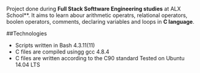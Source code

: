 Project done during **Full Stack Softtware Engineering studies** at ALX School**. It aims to learn abour arithmetic operatrs, relational operators, boolen operators, comments, declaring variables and loops in **C language**.

##Technologies 
* Scripts written in Bash 4.3.11(11)
* 	C files are compiled usingg gcc 4.8.4
* C files are written according to the C90 standard
Tested on Ubuntu 14.04 LTS
